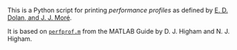 This is a Python script for printing *performance profiles* as defined by
[E. D. Dolan, and J. J. Mor&eacute;](http://dx.doi.org/10.1007/s101070100263).

It is based on [`perfprof.m`](https://github.com/higham/matlab-guide-3ed/blob/master/perfprof.m)
from the MATLAB Guide by D. J. Higham and N. J. Higham.
